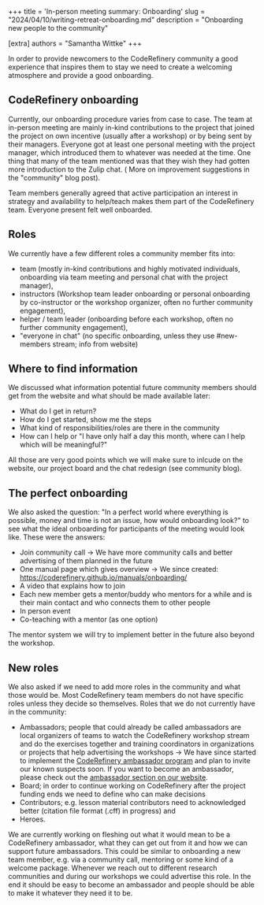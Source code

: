 +++ 
title = 'In-person meeting summary: Onboarding' 
slug = "2024/04/10/writing-retreat-onboarding.md" 
description = "Onboarding new people to the community"

[extra] 
authors = "Samantha Wittke" 
+++

In order to provide newcomers to the CodeRefinery community a good experience that inspires them to stay we need to create a welcoming atmosphere and provide a good onboarding.

## CodeRefinery onboarding

Currently, our onboarding procedure varies from case to case. The team at in-person meeting are mainly in-kind contributions to the project that joined the project on own incentive (usually after a workshop) or by being sent by their managers. Everyone got at least one personal meeting with the project manager, which introduced them to whatever was needed at the time. One thing that many of the team mentioned was that they wish they had gotten more introduction to the Zulip chat. ( More on improvement suggestions in the "community" blog post).

Team members generally agreed that active participation an interest in strategy and availability to help/teach makes them part of the CodeRefinery team.
Everyone present felt well onboarded.

## Roles 

We currently have a few different roles a community member fits into: 

- team (mostly in-kind contributions and highly motivated individuals, onboarding via team meeting and personal chat with the project manager),
- instructors (Workshop team leader onboarding or personal onboarding by co-instructor or the workshop organizer, often no further community engagement), 
- helper / team leader (onboarding before each workshop, often no further community engagement), 
- "everyone in chat" (no specific onboarding, unless they use #new-members stream; info from website)

## Where to find information

We discussed what information potential future community members should get from the website and what should be made available later:

- What do I get in return?
- How do I get started, show me the steps
- What kind of responsibilities/roles are there in the community
- How can I help or "I have only half a day this month, where can I help which will be meaningful?"

All those are very good points which we will make sure to inlcude on the website, our project board and the chat redesign (see community blog).


## The perfect onboarding

We also asked the question: "In a perfect world where everything is possible, money and time is not an issue, how would onboarding look?" to see what the ideal onboarding for participants of the meeting would look like. These were the answers:

- Join community call -> We have more community calls and better advertising of them planned in the future
- One manual page which gives overview -> We since created: https://coderefinery.github.io/manuals/onboarding/
- A video that explains how to join 
- Each new member gets a mentor/buddy who mentors for a while and is their main contact and who connects them to other people
- In person event
- Co-teaching with a mentor (as one option)

The mentor system we will try to implement better in the future also beyond the workshop.

## New roles

We also asked if we need to add more roles in the community and what those would be. Most CodeRefinery team members do not have specific roles unless they decide so themselves. Roles that we do not currently have in the community:

- Ambassadors; people that could already be called ambassadors are local organizers of teams to watch the CodeRefinery workshop stream and do the exercises together and training coordinators in organizations or projects that help advertising the workshops -> We have since started to implement the [CodeRefinery ambassador program](https://coderefinery.github.io/manuals/ambassadors/) and plan to invite our known suspects soon. If you want to become an ambassador, please check out the [ambassador section on our website](https://coderefinery.org/join/individuals/#coderefinery-ambassador).
- Board; in order to continue working on CodeRefinery after the project funding ends we need to define who can make decisions
- Contributors; e.g. lesson material contributors need to acknowledged better (citation file format (.cff) in progress) and
- Heroes.

We are currently working on fleshing out what it would mean to be a CodeRefinery ambassador, what they can get out from it and how we can support future ambassadors. This could be similar to onboarding a new team member, e.g. via a community call, mentoring or some kind of a welcome package. Whenever we reach out to different research communities and during our workshops we could advertise this role. In the end it should be easy to become an ambassador and people should be able to make it whatever they need it to be.

